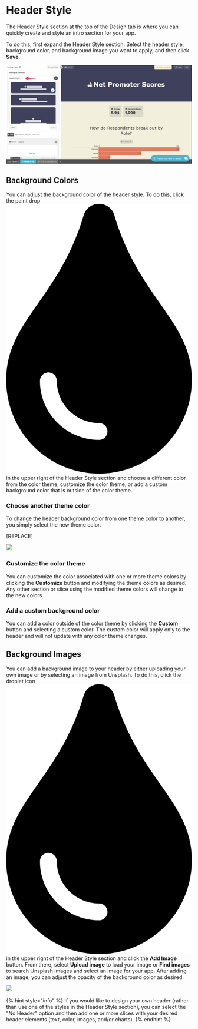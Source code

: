 # Header Style

The Header Style section at the top of the Design tab is where you can quickly create and style an intro section for your app.&#x20;

To do this, first expand the  Header Style section. Select the header style, background color, and background image you want to apply, and then click **Save**.&#x20;

![The Header Style section, expanded](<../../.gitbook/assets/image (345).png>)

## Background Colors

You can adjust the background color of the header style. To do this, click the paint drop ![](<../../.gitbook/assets/tint-solid (1).svg>) in the upper right of the Header Style section and choose a different color from the color theme, customize the color theme, or add a custom background color that is outside of the color theme.&#x20;

### Choose another theme color

To change the header background color from one theme color to another, you simply select the new theme color.&#x20;

\[REPLACE]

![](../../.gitbook/assets/Screen\_Recording\_2021-12-06\_at\_1.04.08\_PM.gif)

### Customize the color theme

You can customize the color associated with one or more theme colors by clicking the **Customize** button and modifying the theme colors as desired. Any other section or slice using the modified theme colors will change to the new colors.

### Add a custom background color

You can add a color outside of the color theme by clicking the **Custom** button and selecting a custom color. The custom color will apply only to the header and will not update with any color theme changes.&#x20;

## Background Images

You can add a background image to your header by either uploading your own image or by selecting an image from Unsplash. To do this, click the droplet icon ![](<../../.gitbook/assets/tint-solid (1).svg>) in the upper right of the Header Style section and click the **Add Image** button. From there, select **Upload image** to load your image or **Find images** to search Unsplash images and select an image for your app. After adding an image, you can adjust the opacity of the background color as desired.&#x20;

![](../../.gitbook/assets/Screen\_Recording\_2021-12-06\_at\_1.50.49\_PM.gif)

{% hint style="info" %}
If you would like to design your own header (rather than use one of the styles in the Header Style section), you can select the "No Header" option and then add one or more slices with your desired header elements (text, color, images, and/or charts).
{% endhint %}
